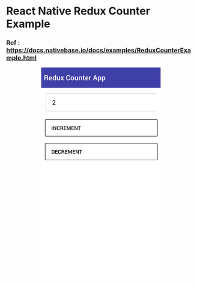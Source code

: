 # React Native Redux Counter Example

###  Ref : https://docs.nativebase.io/docs/examples/ReduxCounterExample.html

<p align="center">
  <img src="./images/example1.png">
</p>
